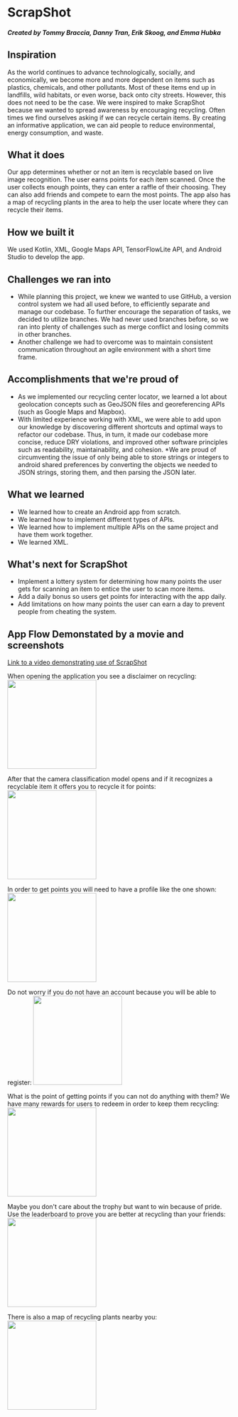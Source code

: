 # ScrapShot

##### Created by Tommy Braccia, Danny Tran, Erik Skoog, and Emma Hubka

## Inspiration
<p> As the world continues to advance technologically, socially, and economically, we become more and more dependent on items such as plastics, chemicals, and other pollutants. Most of these items end up in landfills, wild habitats, or even worse, back onto city streets. However, this does not need to be the case. We were inspired to make ScrapShot because we wanted to spread awareness by encouraging recycling. Often times we find ourselves asking if we can recycle certain items. By creating an informative application, we can aid people to reduce environmental, energy consumption, and waste. </p>

## What it does
<p> Our app determines whether or not an item is recyclable based on live image recognition. The user earns points for each item scanned. Once the user collects enough points, they can enter a raffle of their choosing. They can also add friends and compete to earn the most points. The app also has a map of recycling plants in the area to help the user locate where they can recycle their items. </p>

## How we built it
<p>We used Kotlin, XML, Google Maps API, TensorFlowLite API, and Android Studio to develop the app.</p>

## Challenges we ran into
* While planning this project, we knew we wanted to use GitHub, a version control system we had all used before, to efficiently separate and manage our codebase. To further encourage the separation of tasks, we decided to utilize branches. We had never used branches before, so we ran into plenty of challenges such as merge conflict and losing commits in other branches.
* Another challenge we had to overcome was to maintain consistent communication throughout an agile environment with a short time frame.

## Accomplishments that we're proud of
* As we implemented our recycling center locator, we learned a lot about geolocation concepts such as GeoJSON files and georeferencing APIs (such as Google Maps and Mapbox).
* With limited experience working with XML, we were able to add upon our knowledge by discovering different shortcuts and optimal ways to refactor our codebase. Thus, in turn, it made our codebase more concise, reduce DRY violations, and improved other software principles such as readability, maintainability, and cohesion. 
*We are proud of circumventing the issue of only being able to store strings or integers to android shared preferences by converting the objects we needed to JSON strings, storing them, and then parsing the JSON later.

## What we learned
* We learned how to create an Android app from scratch.
* We learned how to implement different types of APIs.
* We learned how to implement multiple APIs on the same project and have them work together.
* We learned XML.

## What's next for ScrapShot
* Implement a lottery system for determining how many points the user gets for scanning an item to entice the user to scan more items. 
* Add a daily bonus so users get points for interacting with the app daily. 
* Add limitations on how many points the user can earn a day to prevent people from cheating the system. 

## App Flow Demonstated by a movie and screenshots
[Link to a video demonstrating use of ScrapShot](https://github.com/Bracciata/CornHacks2020/blob/master/Demo/Demo%20Video.MOV)

When opening the application you see a disclaimer on recycling: 
<img src="Demo/IMG_0207.jpg" width="200">

After that the camera classification model opens and if it recognizes a recyclable item it offers you to recycle it for points: 
<img src="Demo/IMG_0208.jpg" width="200">

In order to get points you will need to have a profile like the one shown: 
<img src="Demo/IMG_0209.jpg" width="200">

Do not worry if you do not have an account because you will be able to register: 
<img src="Demo/IMG_0214.jpg" width="200">


What is the point of getting points if you can not do anything with them? We have many rewards for users to redeem in order to keep them recycling:
<img src="Demo/IMG_0210.jpg" width="200">


Maybe you don't care about the trophy but want to win because of pride. Use the leaderboard to prove you are better at recycling than your friends:
<img src="Demo/IMG_0211.jpg" width="200">


There is also a map of recycling plants nearby you: 
<img src="Demo/IMG_0213.jpg" width="200">




